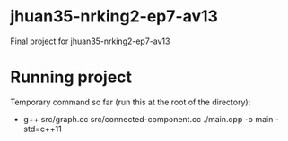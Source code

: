 # jhuan35-nrking2-ep7-av13
Final project for jhuan35-nrking2-ep7-av13

# Running project
Temporary command so far (run this at the root of the directory):
* g++ src/graph.cc src/connected-component.cc ./main.cpp -o main -std=c++11
